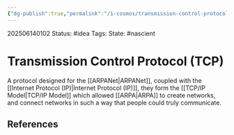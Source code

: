 ```yaml
---
{"dg-publish":true,"permalink":"/1-cosmos/transmission-control-protocol-tcp/","created":"2025-06-14T01:02:55.951-04:00","updated":"2025-06-14T01:05:19.960-04:00"}
---
```


202506140102
Status: #idea
Tags: 
State: #nascient
# Transmission Control Protocol (TCP)
A protocol designed for the [[ARPANet\|ARPANet]], coupled with the [[Internet Protocol (IP)\|Internet Protocol (IP)]], they form the [[TCP/IP Model\|TCP/IP Model]] which allowed [[ARPA\|ARPA]] to create networks, and connect networks in such a way that people could truly communicate.




## References
